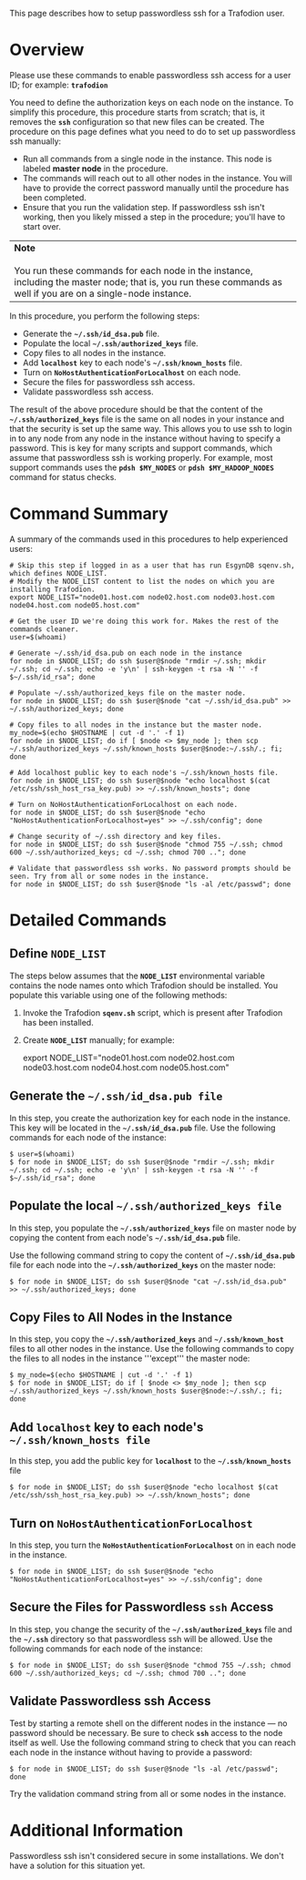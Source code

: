 <!--
  Licensed under the Apache License, Version 2.0 (the "License");
  you may not use this file except in compliance with the License.
  You may obtain a copy of the License at
 
      http://www.apache.org/licenses/LICENSE-2.0
 
  Unless required by applicable law or agreed to in writing, software
  distributed under the License is distributed on an "AS IS" BASIS,
  WITHOUT WARRANTIES OR CONDITIONS OF ANY KIND, either express or implied.
  See the License for the specific language governing permissions and
  limitations under the 
  License.
-->
This page describes how to setup passwordless ssh for a Trafodion user.

# Overview
Please use these commands to enable passwordless ssh access for a user ID; for example: **```trafodion```**

You need to define the authorization keys on each node on the instance. To simplify this procedure, this procedure starts from scratch; that is, it removes the **```ssh```** configuration so that new files can be created. The procedure on this page defines what you need to do to set up passwordless ssh manually:

* Run all commands from a single node in the instance. This node is labeled **master node** in the procedure.
* The commands will reach out to all other nodes in the instance. You will have to provide the correct password manually until the procedure has been completed.
* Ensure that you run the validation step. If passwordless ssh isn't working, then you likely missed a step in the procedure; you'll have to start over. 

<table>
  <tr>
     <td><strong>Note</strong> <br /><br />You run these commands for each node in the instance, including the master node; that is, you run these commands as well if you are on a single-node instance.
     </td>
  </tr>
</table>

In this procedure, you perform the following steps: 

* Generate the **```~/.ssh/id_dsa.pub```** file.
* Populate the local **```~/.ssh/authorized_keys```** file. 
* Copy files to all nodes in the instance.
* Add **```localhost```** key to each node's **```~/.ssh/known_hosts```** file.
* Turn on **```NoHostAuthenticationForLocalhost```** on each node.
* Secure the files for passwordless ssh access. 
* Validate passwordless ssh access. 

The result of the above procedure should be that the content of the **```~/.ssh/authorized_keys```** file is the same on all nodes in your instance and that the security is set up the same way. This allows you to use ssh to login in to any node from any node in the instance without having to specify a password. This is key for many scripts and support commands, which assume that passwordless ssh is working properly. For example, most support commands uses the **```pdsh $MY_NODES```** or **```pdsh $MY_HADOOP_NODES```** command for status checks.

# Command Summary
A summary of the commands used in this procedures to help experienced users:

    # Skip this step if logged in as a user that has run EsgynDB sqenv.sh, which defines NODE_LIST.
    # Modify the NODE_LIST content to list the nodes on which you are installing Trafodion.
    export NODE_LIST="node01.host.com node02.host.com node03.host.com node04.host.com node05.host.com"
    
    # Get the user ID we're doing this work for. Makes the rest of the commands cleaner.
    user=$(whoami)

    # Generate ~/.ssh/id_dsa.pub on each node in the instance
    for node in $NODE_LIST; do ssh $user@$node "rmdir ~/.ssh; mkdir ~/.ssh; cd ~/.ssh; echo -e 'y\n' | ssh-keygen -t rsa -N '' -f $~/.ssh/id_rsa"; done

    # Populate ~/.ssh/authorized_keys file on the master node.
    for node in $NODE_LIST; do ssh $user@$node "cat ~/.ssh/id_dsa.pub" >> ~/.ssh/authorized_keys; done
    
    # Copy files to all nodes in the instance but the master node.
    my_node=$(echo $HOSTNAME | cut -d '.' -f 1)
    for node in $NODE_LIST; do if [ $node <> $my_node ]; then scp ~/.ssh/authorized_keys ~/.ssh/known_hosts $user@$node:~/.ssh/.; fi; done
    
    # Add localhost public key to each node's ~/.ssh/known_hosts file.
    for node in $NODE_LIST; do ssh $user@$node "echo localhost $(cat /etc/ssh/ssh_host_rsa_key.pub) >> ~/.ssh/known_hosts"; done
    
    # Turn on NoHostAuthenticationForLocalhost on each node.
    for node in $NODE_LIST; do ssh $user@$node "echo "NoHostAuthenticationForLocalhost=yes" >> ~/.ssh/config"; done
    
    # Change security of ~/.ssh directory and key files.
    for node in $NODE_LIST; do ssh $user@$node "chmod 755 ~/.ssh; chmod 600 ~/.ssh/authorized_keys; cd ~/.ssh; chmod 700 .."; done

    # Validate that passwordless ssh works. No password prompts should be seen. Try from all or some nodes in the instance.
    for node in $NODE_LIST; do ssh $user@$node "ls -al /etc/passwd"; done


# Detailed Commands

## Define ```NODE_LIST```
The steps below assumes that the **```NODE_LIST```** environmental variable contains the node names onto which Trafodion should be installed. You populate this variable using one of the following methods:

1. Invoke the Trafodion **```sqenv.sh```** script, which is present after Trafodion has been installed.
2. Create **```NODE_LIST```** manually; for example:

    export NODE_LIST="node01.host.com node02.host.com node03.host.com node04.host.com node05.host.com"

## Generate the ```~/.ssh/id_dsa.pub file``` 
In this step, you create the authorization key for each node in the instance. This key will be located in the **```~/.ssh/id_dsa.pub```** file. Use the following commands for each node of the instance: 

    $ user=$(whoami)
    $ for node in $NODE_LIST; do ssh $user@$node "rmdir ~/.ssh; mkdir ~/.ssh; cd ~/.ssh; echo -e 'y\n' | ssh-keygen -t rsa -N '' -f $~/.ssh/id_rsa"; done

## Populate the local ```~/.ssh/authorized_keys file```
In this step, you populate the **```~/.ssh/authorized_keys```** file on master node by copying the content from each node's **```~/.ssh/id_dsa.pub```** file. 

Use the following command string to copy the content of **```~/.ssh/id_dsa.pub```** file for each node into the **```~/.ssh/authorized_keys```** on the master node:

    $ for node in $NODE_LIST; do ssh $user@$node "cat ~/.ssh/id_dsa.pub" >> ~/.ssh/authorized_keys; done

## Copy Files to All Nodes in the Instance
In this step, you copy the **```~/.ssh/authorized_keys```** and **```~/.ssh/known_host```** files to all other nodes in the instance. Use the following commands to copy the files to all nodes in the instance '''except''' the master node: 

    $ my_node=$(echo $HOSTNAME | cut -d '.' -f 1) 
    $ for node in $NODE_LIST; do if [ $node <> $my_node ]; then scp ~/.ssh/authorized_keys ~/.ssh/known_hosts $user@$node:~/.ssh/.; fi; done

## Add ```localhost``` key to each node's ```~/.ssh/known_hosts file```
In this step, you add the public key for **```localhost```** to the **```~/.ssh/known_hosts```** file

    $ for node in $NODE_LIST; do ssh $user@$node "echo localhost $(cat /etc/ssh/ssh_host_rsa_key.pub) >> ~/.ssh/known_hosts"; done

## Turn on ```NoHostAuthenticationForLocalhost```
In this step, you turn the **```NoHostAuthenticationForLocalhost```** on in each node in the instance.

    $ for node in $NODE_LIST; do ssh $user@$node "echo "NoHostAuthenticationForLocalhost=yes" >> ~/.ssh/config"; done

## Secure the Files for Passwordless ```ssh``` Access
In this step, you change the security of the **```~/.ssh/authorized_keys```** file and the **```~/.ssh```** directory so that passwordless ssh will be allowed. Use the following commands for each node of the instance: 

    $ for node in $NODE_LIST; do ssh $user@$node "chmod 755 ~/.ssh; chmod 600 ~/.ssh/authorized_keys; cd ~/.ssh; chmod 700 .."; done

## Validate Passwordless ssh Access 
Test by starting a remote shell on the different nodes in the instance — no password should be necessary.  Be sure to check **```ssh```** access to the node itself as well. Use the following command string to check that you can reach each node in the instance without having to provide a password: 

    $ for node in $NODE_LIST; do ssh $user@$node "ls -al /etc/passwd"; done

Try the validation command string from all or some nodes in the instance.

# Additional Information
Passwordless ssh isn't considered secure in some installations. We don't have a solution for this situation yet.

